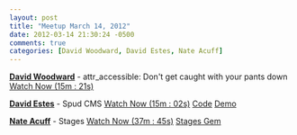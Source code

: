 ```yaml
---
layout: post
title: "Meetup March 14, 2012"
date: 2012-03-14 21:30:24 -0500
comments: true
categories: [David Woodward, David Estes, Nate Acuff]
---
```


**[David Woodward](https://twitter.com/futuremint)** - attr_accessible: Don't get caught with your pants down
[Watch Now (15m : 21s)](http://podcast.404dev.com/episodes/060_Dave_Woodward-attr_accessible.m4v)


**[David Estes](https://twitter.com/davydotcom)** - Spud CMS
[Watch Now (15m : 02s)](http://podcast.404dev.com/episodes/061_David_Estes-Spud_CMS.m4v)
[Code](https://github.com/davydotcom/spud_cms)
[Demo](https://github.com/davydotcom/spud_demo)


**[Nate Acuff](https://twitter.com/mediocretes)** - Stages
[Watch Now (37m : 45s)](http://podcast.404dev.com/episodes/062_Nate_Acuff-Stages_Gem.m4v)
[Stages Gem](https://github.com/iGoDigital-LLC/stages)
